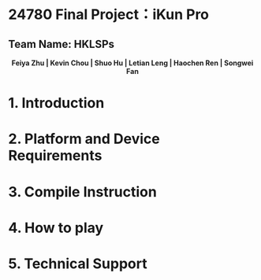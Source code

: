 # 24780 Final Project：iKun Pro 

## Team Name: HKLSPs
<p align="center">
    <b>Feiya Zhu |
     Kevin Chou |
    Shuo Hu |
    Letian Leng |
    Haochen Ren |
    Songwei Fan</b>
</p>

# 1. Introduction

# 2. Platform and Device Requirements


# 3. Compile Instruction

# 4. How to play

# 5. Technical Support
